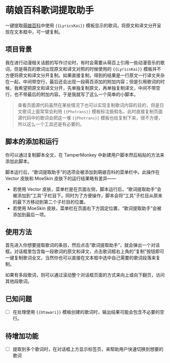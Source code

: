 # 萌娘百科歌词提取助手

一键提取[萌娘百科](https://zh.moegirl.org.cn)中使用 `{{LyricsKai}}` 模板显示的歌词，将原文和译文分开呈现在文本框中，可一键复制。

## 项目背景

我在进行动漫相关话题的写作讨论时，有时会需要从萌百上引用一些动漫音乐的歌词，但是萌百的歌词出现原文和译文对照的时候使用的 `{{LyricsKai}}` 模板并不方便将原文和译文分开复制。如果直接复制，得到的结果是一行原文一行译文夹杂在一起，中间带空行，最后还会出现一段萌百添加的附加内容；但是引用歌词的时候，我希望把原文和译文分开，先单独复制原文，再单独复制译文，中间不带空行，也不带最后的附加内容。于是我就写了这么一个简单的小脚本。

> 查看页面源代码虽然在某些情况下也可以实现复制歌词内容的目的，但是日文歌词上面常常会利用 `{{Photrans}}` 模板标注振假名，此时直接复制页面源代码中的歌词会把这一堆 `{{Photrans}}` 模板也给复制下来，很不方便，所以这么一个工具还是有必要的。

## 脚本的添加和运行

你可以通过复制脚本全文，在 TamperMonkey 中新建用户脚本然后粘贴的方法来添加此脚本。

脚本运行后，“歌词提取助手”的选项会被添加到萌娘百科的菜单栏中。此操作在 Vector 皮肤和 MoeSkin 皮肤下的运行结果略有差异——

* 若使用 Vector 皮肤，菜单栏是在页面左侧，脚本运行后，“歌词提取助手”会被添加到“工具”子栏目下。同时为了方便操作，脚本会将“工具”子栏目从原来的最下方移动到第二个子栏目的位置。
* 若使用 MoeSkin 皮肤，菜单栏在页面右下方固定位置，“歌词提取助手”会被添加到最后一项。

## 使用方法

首先进入你想要提取歌词的条目，然后点击“歌词提取助手”，就会弹出一个对话框。对话框里包含每一段歌词的原文和译文，点击歌词框右上角的“复制”按钮即可一键复制歌词全文。当然你也可以直接在文本框中选中自己需要的歌词段落来复制。

如果有多段歌词，则可以通过滚动整个对话框页面的方式来向上或向下翻页，访问其他段歌词。

## 已知问题

* [ ] 在处理使用 `{{Utawari}}` 模板创建的歌词时，输出结果可能会包含不必要的空行。

## 待增加功能

* [ ] 提取到多个歌词时，在对话框上方显示标签页，来帮助用户快速切换到想要的歌词


